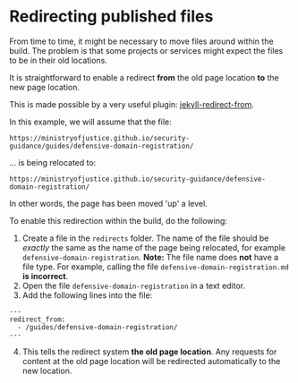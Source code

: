 # Redirecting published files

From time to time, it might be necessary to move files around within the build.
The problem is that some projects or services might expect the files to be in their old locations.

It is straightforward to enable a redirect **from** the old page location **to** the new page location.

This is made possible by a very useful plugin: [jekyll-redirect-from](https://github.com/jekyll/jekyll-redirect-from).

In this example, we will assume that the file:
```
https://ministryofjustice.github.io/security-guidance/guides/defensive-domain-registration/
```
... is being relocated to:
```
https://ministryofjustice.github.io/security-guidance/defensive-domain-registration/
```

In other words, the page has been moved 'up' a level.

To enable this redirection within the build, do the following:

1. Create a file in the `redirects` folder. The name of the file should be *exactly* the same as the name of the page being relocated, for example `defensive-domain-registration`. **Note:** The file name does **not** have a file type. For example, calling the file `defensive-domain-registration.md` **is incorrect**.
2. Open the file `defensive-domain-registration` in a text editor.
3. Add the following lines into the file:
  ```
  ---
  redirect_from:
    - /guides/defensive-domain-registration/
  ---

  ```
4. This tells the redirect system **the old page location**. Any requests for content at the old page location will be redirected automatically to the new location.
